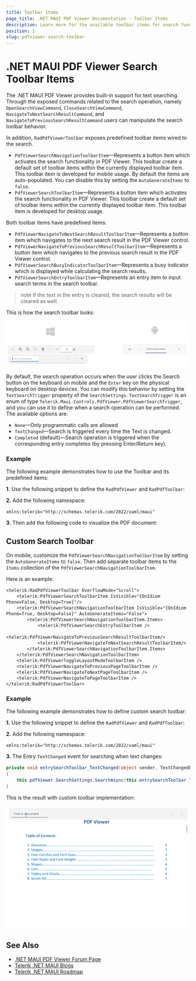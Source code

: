 ```yaml
---
title: Toolbar Items
page_title: .NET MAUI PDF Viewer Documentation - Toolbar Items
description: Learn more for the available toolbar items for search functionality in Telerik .NET MAUI PDF Viewer. 
position: 1
slug: pdfviewer-search-toolbar
---
```


# .NET MAUI PDF Viewer Search Toolbar Items

The .NET MAUI PDF Viewer provides built-in support for text searching. Through the exposed commands related to the search operation, namely `OpenSearchViewCommand`, `CloseSearchViewCommand`, `NavigateToNextSearchResultCommand`, and `NavigateToPreviousSearchResultCommand` users can manipulate the search toolbar behavior.

In addition, `RadPdfViewerToolbar` exposes predefined toolbar items wired to the search. 

* `PdfViewerSearchNavigationToolbarItem`&mdash;Represents a button item which activates the search functionality in PDF Viewer. This toolbar create a default set of toolbar items within the currently displayed toolbar item. This toolbar item is developed for mobile usage. By default the items are auto-populated. You can disable this by setting the `AutoGenerateItems` to `false`.
* `PdfViewerSearchToolbarItem`&mdash;Represents a button item which activates the search functionality in PDF Viewer. This toolbar create a default set of toolbar items within the currently displayed toolbar item. This toolbar item is developed for desktop usage.

Both toolbar items have predefined items: 

* `PdfViewerNavigateToNextSearchResultToolbarItem`&mdash;Represents a button item which navigates to the next search result in the PDF Viewer control.
* `PdfViewerNavigateToPreviousSearchResultToolbarItem`&mdash;Represents a button item which navigates to the previous search result in the PDF Viewer control.
* `PdfViewerSearchBusyIndicatorToolbarItem`&mdash;Represents a busy indicator which is displayed while calculating the search results.
* `PdfViewerSearchEntryToolbarItem`&mdash;Represents an entry item to input search terms in the search toolbar.

>note If the text in the entry is cleared, the search results will be cleared as well.

This is how the search toolbar looks:

![.NET MAUI PdfViewer Search Toolbar](../images/pdf-toolbar-search.png "PDF Viewer Search Toolbar")

By default, the search operation occurs when the user clicks the Search button on the keyboard on mobile and the `Enter` key on the physical keyboard on desktop devices. You can modify this behavior by setting the `TextSearchTrigger` property of the `SearchSettings`. `TextSearchTrigger` is an enum of type `Telerik.Maui.Controls.PdfViewer.PdfViewerSearchTrigger`, and you can use it to define when a search operation can be performed. The available options are:

* `None`&mdash;Only programmatic calls are allowed
* `TextChanged`&mdash;Search is triggered every time the Text is changed.
* `Completed` (default)&mdash;Search operation is triggered when the corresponding entry completes (by pressing Enter/Return key).

### Example

The following example demonstrates how to use the Toolbar and its predefined items:

**1.** Use the following snippet to define the `RadPdfViewer` and `RadPdfToolbar`:

<snippet id='pdfviewer-toolbar-xaml'/>

**2.** Add the following namespace:

```XAML
xmlns:telerik="http://schemas.telerik.com/2022/xaml/maui"
```

**3.** Then add the following code to visualize the PDF document:

<snippet id='pdfviewer-toolbar'/>

## Custom Search Toolbar

On mobile, customize the `PdfViewerSearchNavigationToolbarItem` by setting the `AutoGenerateItems` to `false`. Then add separate toolbar items to the `Items` collection of the `PdfViewerSearchNavigationToolbarItem`.

Here is an example:

```XAML
<telerik:RadPdfViewerToolbar OverflowMode="Scroll">
    <telerik:PdfViewerSearchToolbarItem IsVisible="{OnIdiom Phone=False, Desktop=True}"/>
    <telerik:PdfViewerSearchNavigationToolbarItem IsVisible="{OnIdiom Phone=True, Desktop=False}" AutoGenerateItems="False">
        <telerik:PdfViewerSearchNavigationToolbarItem.Items>
            <telerik:PdfViewerSearchEntryToolbarItem />
            <telerik:PdfViewerNavigateToPreviousSearchResultToolbarItem/>
            <telerik:PdfViewerNavigateToNextSearchResultToolbarItem/>
        </telerik:PdfViewerSearchNavigationToolbarItem.Items>
    </telerik:PdfViewerSearchNavigationToolbarItem>
    <telerik:PdfViewerToggleLayoutModeToolbarItem />
    <telerik:PdfViewerNavigateToPreviousPageToolbarItem />
    <telerik:PdfViewerNavigateToNextPageToolbarItem />
    <telerik:PdfViewerNavigateToPageToolbarItem />
</telerik:RadPdfViewerToolbar>
```

### Example

The following example demonstrates how to define custom search toolbar:

**1.** Use the following snippet to define the `RadPdfViewer` and `RadPdfToolbar`:

<snippet id='pdfviewer-custom-search-toolbar'/>

**2.** Add the following namespace:

```XAML
xmlns:telerik="http://schemas.telerik.com/2022/xaml/maui"
```

**3.** The Entry `TextChanged` event for searching when text changes:

```C#
private void entrySearchToolbar_TextChanged(object sender, TextChangedEventArgs e)
{
    this.pdfViewer.SearchSettings.SearchAsync(this.entrySearchToolbar.Text, this.pdfViewer.SearchSettings.SearchOptions);
}
```

This is the result with custom toolbar implementation:

![.NET MAUI PdfViewer Search Custom Toolbar](../images/pdf-custom-search-toolbar.gif "PDF Viewer Search Custom Toolbar")

## See Also

- [.NET MAUI PDF Viewer Forum Page](https://www.telerik.com/forums/maui?tagId=2059)
- [Telerik .NET MAUI Blogs](https://www.telerik.com/blogs/mobile-net-maui)
- [Telerik .NET MAUI Roadmap](https://www.telerik.com/support/whats-new/maui-ui/roadmap)
